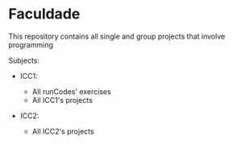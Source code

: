 # Faculdade

This repository contains all single and group projects that involve programming

Subjects:
- ICC1:
	- All runCodes' exercises
	- All ICC1's projects

- ICC2:
	- All ICC2's projects
